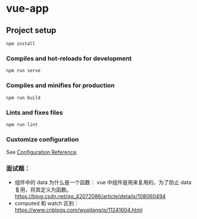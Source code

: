 # vue-app

## Project setup

```
npm install
```

### Compiles and hot-reloads for development

```
npm run serve
```

### Compiles and minifies for production

```
npm run build
```

### Lints and fixes files

```
npm run lint
```

### Customize configuration

See [Configuration Reference](https://cli.vuejs.org/config/).

### 面试题：

-   组件中的 data 为什么是一个函数：
    vue 中组件是用来复用的，为了防止 data 复用，将其定义为函数。
    https://blog.csdn.net/qq_42072086/article/details/108060494
-   computed 和 watch 区别： https://www.cnblogs.com/wuqilang/p/11241604.html
